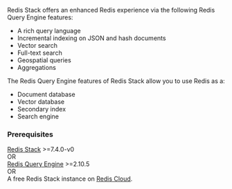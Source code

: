 Redis Stack offers an enhanced Redis experience via the following Redis Query Engine features:

- A rich query language
- Incremental indexing on JSON and hash documents
- Vector search
- Full-text search
- Geospatial queries
- Aggregations

The Redis Query Engine features of Redis Stack allow you to use Redis as a:

- Document database
- Vector database
- Secondary index
- Search engine

### Prerequisites

[Redis Stack](https://redis.io/downloads/?utm_source=redisinsight&utm_medium=main&utm_campaign=tutorials) >=7.4.0-v0 \
OR \
[Redis Query Engine](https://github.com/RediSearch/RediSearch/) >=2.10.5 \
OR \
A free Redis Stack instance on [Redis Cloud](https://redis.com/try-free/?utm_source=redis\&utm_medium=app\&utm_campaign=redisinsight_vecsim_guide "Redis Cloud").
